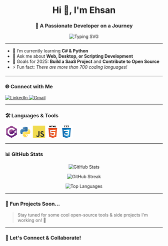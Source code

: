 <h1 align="center">Hi 👋, I'm Ehsan</h1>
<h3 align="center">🚀 A Passionate Developer on a Journey</h3>

<p align="center">
  <img src="https://readme-typing-svg.demolab.com?font=Fira+Code&weight=500&size=22&pause=1000&center=true&width=435&lines=I+Love+Code+and+Learning!;C%23+%7C+Python+%7C+JavaScript+Enthusiast" alt="Typing SVG" />
</p>

---

- 🌱 I’m currently learning **C# & Python**
- 💬 Ask me about **Web, Desktop, or Scripting Development**
- 🎯 Goals for 2025: **Build a SaaS Project** and **Contribute to Open Source**
- ⚡ Fun fact: *There are more than 700 coding languages!*

---

### 🌐 Connect with Me
<p align="left">
  <a href="https://www.linkedin.com/in/ehsan-noorbakhsh-a4a32a203" target="_blank">
    <img src="https://img.shields.io/badge/LinkedIn-blue?style=flat&logo=linkedin" alt="LinkedIn"/>
  </a>
  <a href="mailto:ehsannoorbakhsh864@gmail.com">
    <img src="https://img.shields.io/badge/Email-D14836?style=flat&logo=gmail&logoColor=white" alt="Gmail"/>
  </a>
</p>

---

### 🛠️ Languages & Tools
<p align="left">
  <img src="https://raw.githubusercontent.com/devicons/devicon/master/icons/csharp/csharp-original.svg" alt="C#" width="40" height="40"/>
  <img src="https://raw.githubusercontent.com/devicons/devicon/master/icons/python/python-original.svg" alt="Python" width="40" height="40"/>
  <img src="https://raw.githubusercontent.com/devicons/devicon/master/icons/javascript/javascript-original.svg" alt="JavaScript" width="40" height="40"/>
  <img src="https://raw.githubusercontent.com/devicons/devicon/master/icons/html5/html5-original-wordmark.svg" alt="HTML5" width="40" height="40"/>
  <img src="https://raw.githubusercontent.com/devicons/devicon/master/icons/css3/css3-original-wordmark.svg" alt="CSS3" width="40" height="40"/>
</p>

---

### 📊 GitHub Stats
<p align="center">
  <img src="https://github-readme-stats.vercel.app/api?username=ehsan-999&show_icons=true&theme=tokyonight" alt="GitHub Stats" />
</p>

<p align="center">
  <img src="https://github-readme-streak-stats.herokuapp.com/?user=ehsan-999&theme=tokyonight" alt="GitHub Streak" />
</p>

<p align="center">
  <img src="https://github-readme-stats.vercel.app/api/top-langs/?username=ehsan-999&layout=compact&theme=tokyonight" alt="Top Languages" />
</p>

---

### 🧠 Fun Projects Soon...
> Stay tuned for some cool open-source tools & side projects I'm working on! 🔧

---

### 🚀 Let's Connect & Collaborate!
